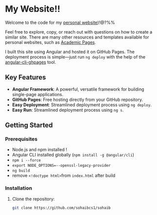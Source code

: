 # My Website!!

Welcome to the code for my [personal website](https://sohaibcs1.github.io/sohaib/))!@?%%

Feel free to explore, copy, or reach out with questions on how to create a similar site. There are many other resources and templates available for personal websites, such as [Academic Pages](https://academicpages.github.io/).

I built this site using Angular and hosted it on GitHub Pages. The deployment process is simple—just run `ng deploy` with the help of the [angular-cli-ghpages](https://github.com/angular-schule/angular-cli-ghpages) tool.

## Key Features
- **Angular Framework**: A powerful, versatile framework for building single-page applications.
- **GitHub Pages**: Free hosting directly from your GitHub repository.
- **Easy Deployment**: Streamlined deployment process using `ng deploy`.
- **Easy Run**: Streamlined deployment process using `ng s`.
## Getting Started #

### Prerequisites
- Node.js and npm installed !
- Angular CLI installed globally (`npm install -g @angular/cli`)
- `npm i --force`
- `export NODE_OPTIONS=--openssl-legacy-provider` 
- `ng build`
- remove `<!doctype html>`from `index.html` after build


### Installation
1. Clone the repository:
   ```bash
   git clone https://github.com/sohaibcs1/sohaib
